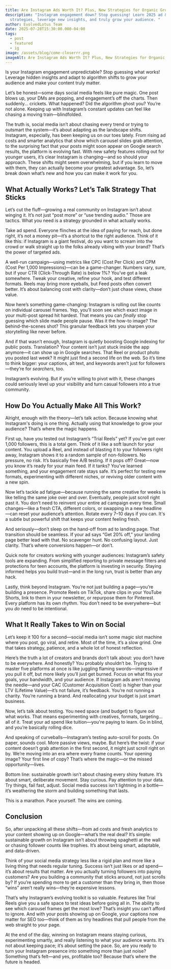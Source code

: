 ```yaml
---
title: Are Instagram Ads Worth It? Plus, New Strategies for Organic Growth in 2025
description: "Instagram engagement down? Stop guessing! Learn 2025 ad & organic
  strategies, leverage new insights, and truly grow your audience. "
author: EvolvedLotus Team
date: 2025-07-28T15:30:00.000-04:00
tags:
  - post
  - featured
  - ig
image: /assets/blog/come-closerrr.png
imageAlt: Are Instagram Ads Worth It? Plus, New Strategies for Organic Growth in 2025
---
```


Is your Instagram engagement unpredictable? Stop guessing what works! Leverage hidden insights and adapt to algorithm shifts to grow your audience and make your content truly matter.

Let’s be honest—some days social media feels like pure magic. One post blows up, your DMs are popping, and engagement’s off the charts. Then suddenly... crickets. What happened? Did the algorithm ghost you? You’re not alone. Keeping up with Instagram’s constant updates can feel like chasing a moving train—blindfolded.

The truth is, social media isn’t about chasing every trend or trying to outsmart the system—it’s about adapting as the landscape shifts. Instagram, especially, has been keeping us on our toes lately. From rising ad costs and smarter analytics that show which carousel slides grab attention, to the surprising fact that your posts might soon appear on Google search results, the platform is evolving fast. With new safety features rolling out for younger users, it’s clear Instagram is changing—and so should your approach. These shifts might seem overwhelming, but if you learn to move with them, they can actually become your greatest advantage. So, let’s break down what’s new and how you can make it work for you.







## **What Actually Works? Let’s Talk Strategy That Sticks**

Let’s cut the fluff—growing a real community on Instagram isn’t about winging it. It’s not just “post more” or “use trending audio.” Those are tactics. What you need is a strategy grounded in what actually works.

Take ad spend. Everyone flinches at the idea of paying for reach, but done right, it’s not a money pit—it’s a shortcut to the right audience. Think of it like this: if Instagram is a giant festival, do you want to scream into the crowd or walk straight up to the folks already vibing with your brand? That’s the power of targeted ads.

A well-run campaign—using metrics like CPC (Cost Per Click) and CPM (Cost Per 1,000 Impressions)—can be a game-changer. Numbers vary, sure, but if your CTR (Click-Through Rate) is below 1%? You’ve got a leak somewhere. Tweak your creative, refine your hook, and test different formats. Reels may bring more eyeballs, but Feed posts often convert better. It’s about balancing cost with clarity—don’t just chase views, chase value.

Now here’s something game-changing: Instagram is rolling out like counts on individual carousel frames. Yep, you’ll soon see which exact image in your multi-post spread hit hardest. That means you can *finally* stop guessing which slide made people pause. Was it the how-to image? The behind-the-scenes shot? This granular feedback lets you sharpen your storytelling like never before.

And if that wasn’t enough, Instagram is quietly boosting Google indexing for public posts. Translation? Your content isn’t just stuck inside the app anymore—it can show up in Google searches. That Reel or product photo you posted last week? It might just find a second life on the web. So it’s time to think bigger: your captions, alt text, and keywords aren’t just for followers—they’re for *searchers*, too.

Instagram’s evolving. But if you’re willing to pivot with it, these changes could seriously level up your visibility and turn casual followers into a true community.







## **How Do You Actually Make All This Work?**

Alright, enough with the theory—let’s talk action. Because knowing what Instagram's doing is one thing. Actually using that knowledge to grow your audience? That’s where the magic happens.

First up, have you tested out Instagram’s “Trial Reels” yet? If you’ve got over 1,000 followers, this is a total gem. Think of it like a soft launch for your content. You upload a Reel, and instead of blasting it to your followers right away, Instagram shows it to a random sample of non-followers. No pressure, no risk. It’s basically free A/B testing. If it pops off? Great—now you know it’s ready for your main feed. If it tanks? You’ve learned something, and your engagement rate stays safe. It’s perfect for testing new formats, experimenting with different niches, or reviving older content with a new spin.

Now let’s tackle ad fatigue—because running the same creative for weeks is like telling the same joke over and over. Eventually, people just scroll right past it. You don’t need to reinvent your entire ad campaign every time. Small changes—like a fresh CTA, different colors, or swapping in a new headline—can reset your audience’s attention. Rotate every 7–10 days if you can. It's a subtle but powerful shift that keeps your content feeling fresh.

And seriously—don’t sleep on the hand-off from ad to landing page. That transition should be seamless. If your ad says “Get 20% off,” your landing page better lead with that. No scavenger hunt. No confusing layout. Just clarity. That’s where conversions happen—or don’t.

Quick note for creators working with younger audiences: Instagram’s safety tools are expanding. From simplified reporting to private message filters and protections for teen accounts, the platform is investing in security. Staying informed helps you build trust—and in the long run, trust is better than any hack.

Lastly, think beyond Instagram. You’re not just building a page—you’re building a presence. Promote Reels on TikTok, share clips in your YouTube Shorts, link to them in your newsletter, or repurpose them for Pinterest. Every platform has its own rhythm. You don’t need to be everywhere—but you *do* need to be intentional.







## What It Really Takes to Win on Social

Let’s keep it 100 for a second—social media isn’t some magic slot machine where you post, go viral, and retire. Most of the time, it’s a slow grind. One that takes strategy, patience, and a whole lot of honest reflection.

Here’s the truth a lot of creators and brands don’t talk about: you don’t have to be everywhere. And honestly? You probably shouldn’t be. Trying to master five platforms at once is like juggling flaming swords—impressive if you pull it off, but more likely you’ll just get burned. Focus on what fits your goals, your bandwidth, and your audience. If Instagram ads aren’t moving the needle—and your CAC (Customer Acquisition Cost) is higher than your LTV (Lifetime Value)—it’s not failure, it’s feedback. You’re not running a charity. You’re running a brand. And reallocating your budget is just smart business.

Now, let’s talk about testing. You need space (and budget) to figure out what works. That means experimenting with creatives, formats, targeting… all of it. Treat your ad spend like tuition—you're paying to learn. Go in blind, and you’re basically rolling dice.

And speaking of curveballs—Instagram’s testing auto-scroll for posts. On paper, sounds cool. More passive views, maybe. But here’s the twist: if your content doesn’t grab attention in the first second, it might just scroll right on by. We’re moving into an era where every frame counts. Your opening image? Your first line of copy? That’s where the magic—or the missed opportunity—lives.

Bottom line: sustainable growth isn’t about chasing every shiny feature. It’s about smart, deliberate movement. Stay curious. Pay attention to your data. Try things, fail fast, adjust. Social media success isn’t lightning in a bottle—it’s weathering the storm and building something that lasts.

This is a marathon. Pace yourself. The wins are coming.




## **Conclusion**

So, after unpacking all these shifts—from ad costs and fresh analytics to your content showing up on Google—what’s the real deal? It’s simple: sustainable growth on Instagram isn’t about throwing spaghetti at the wall or chasing follower counts like trophies. It’s about being smart, adaptable, and data-driven.

Think of your social media strategy less like a rigid plan and more like a living thing that needs regular tuning. Success isn’t just likes or ad spend—it’s about results that matter. Are you actually turning followers into paying customers? Are you building a community that sticks around, not just scrolls by? If you’re spending more to get a customer than they bring in, then those “wins” aren’t really wins—they’re expensive lessons.

That’s why Instagram’s evolving toolkit is so valuable. Features like Trial Reels give you a safe space to test ideas before going all in. The ability to see which carousel frames get the most love? That’s insight you can’t afford to ignore. And with your posts showing up on Google, your captions now matter for SEO too—think of them as tiny headlines that pull people from the web straight to your page.

At the end of the day, winning on Instagram means staying curious, experimenting smartly, and really listening to what your audience wants. It’s not about keeping pace; it’s about setting the pace. So, are you ready to turn your Instagram presence into something more than just noise? Something that’s felt—and yes, profitable too? Because that’s where the future is headed.
